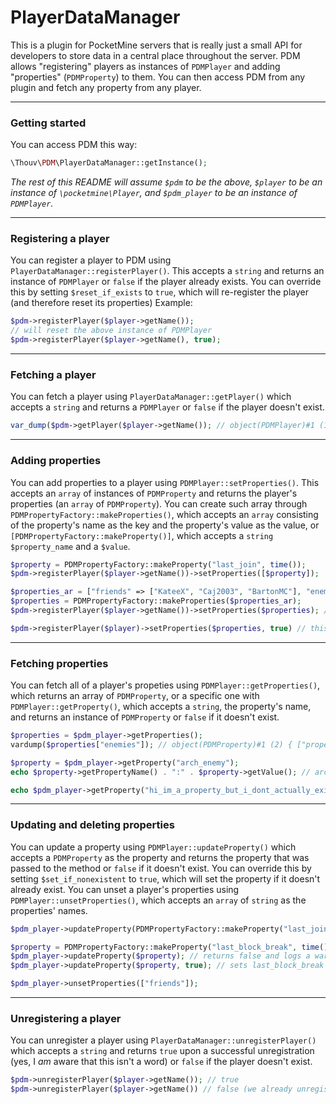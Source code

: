 # PlayerDataManager
This is a plugin for PocketMine servers that is really just a small API for developers to store data in a central place throughout the server. PDM allows "registering" players as instances of `PDMPlayer` and adding "properties" (`PDMProperty`) to them. You can then access PDM from any plugin and fetch any property from any player.
___
### Getting started
You can access PDM this way:
```php
\Thouv\PDM\PlayerDataManager::getInstance();
```
*The rest of this README will assume `$pdm` to be the above, `$player` to be an instance of `\pocketmine\Player`, and `$pdm_player` to be an instance of `PDMPlayer`.*
___
### Registering a player
You can register a player to PDM using `PlayerDataManager::registerPlayer()`. This accepts a `string` and returns an instance of `PDMPlayer` or `false` if the player already exists. You can override this by setting `$reset_if_exists` to `true`, which will re-register the player (and therefore reset its properties) Example:
```php
$pdm->registerPlayer($player->getName());
// will reset the above instance of PDMPlayer
$pdm->registerPlayer($player->getName(), true);
```
___
### Fetching a player
You can fetch a player using `PlayerDataManager::getPlayer()` which accepts a `string` and returns a `PDMPlayer` or `false` if the player doesn't exist.
```php
var_dump($pdm->getPlayer($player->getName()); // object(PDMPlayer)#1 (1) { ["properties"]=> array(0) { } }
```
___
### Adding properties
You can add properties to a player using `PDMPlayer::setProperties()`. This accepts an `array` of instances of `PDMProperty` and returns the player's properties (an `array` of `PDMProperty`). You can create such array through `PDMPropertyFactory::makeProperties()`, which accepts an `array` consisting of the property's name as the key and the property's value as the value, or `[PDMPropertyFactory::makeProperty()]`, which accepts a `string` `$property_name` and a `$value`.
```php
$property = PDMPropertyFactory::makeProperty("last_join", time());
$pdm->registerPlayer($player->getName())->setProperties([$property]);

$properties_ar = ["friends" => ["KateeX", "Caj2003", "BartonMC"], "enemies" => ["Queen_Amanda16"], "arch_enemy" => "LoganTDM2514", "last_join" => time() + 60 * 60 * 8]; // i dont know why you would want to set the last join value to 8h ahead but it works for these purposes
$properties = PDMPropertyFactory::makeProperties($properties_ar);
$pdm->registerPlayer($player->getName())->setProperties($properties); // this will set the friends, enemies, and arch_enemy properties but skip over last_join as it has already been set and log a warning to the console

$pdm->registerPlayer($player)->setProperties($properties, true) // this will update all properties as they have all been already said (although it will keep friends, enemies, and arch_enemy seemingly unaffected as their values have not changed since they were set. it will log a notice to the console for each of them
```
___
### Fetching properties
You can fetch all of a player's propeties using `PDMPlayer::getProperties()`, which returns an array of `PDMProperty`, or a specific one with `PDMPlayer::getProperty()`, which accepts a `string`, the property's name, and returns an instance of `PDMProperty` or `false` if it doesn't exist.
```php
$properties = $pdm_player->getProperties();
vardump($properties["enemies"]); // object(PDMProperty)#1 (2) { ["property_name"]=> string(7) "enemies" ["value"]=> array(1) { [0]=> string(14) "Queen_Amanda16" } }

$property = $pdm_player->getProperty("arch_enemy");
echo $property->getPropertyName() . ":" . $property->getValue(); // arch_enemy:LoganTDM2514

echo $pdm_player->getProperty("hi_im_a_property_but_i_dont_actually_exist_so_shhhh")->getValue(); // FATAL ERROR Uncaught Error: Call to a member function getValue() on boolean
```
___
### Updating and deleting properties
You can update a property using `PDMPlayer::updateProperty()` which accepts a `PDMProperty` as the property and returns the property that was passed to the method or `false` if it doesn't exist. You can override this by setting `$set_if_nonexistent` to `true`, which will set the property if it doesn't already exist. You can unset a player's properties using `PDMPlayer::unsetProperties()`, which accepts an `array` of `string` as the properties' names.
```php
$pdm_player->updateProperty(PDMPropertyFactory::makeProperty("last_join", time() + 60 * 60 * 8));

$property = PDMPropertyFactory::makeProperty("last_block_break", time());
$pdm_player->updateProperty($property); // returns false and logs a warning to the console
$pdm_player->updateProperty($property, true); // sets last_block_break and logs a notice to the console

$pdm_player->unsetProperties(["friends"]);
```
___
### Unregistering a player
You can unregister a player using `PlayerDataManager::unregisterPlayer()` which accepts a `string` and returns `true` upon a successful unregistration (yes, I *am* aware that this isn't a word) or `false` if the player doesn't exist.
```php
$pdm->unregisterPlayer($player->getName()); // true
$pdm->unregisterPlayer($player->getName()) // false (we already unregistered the player above)
```
